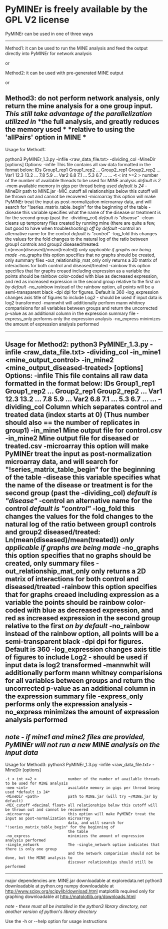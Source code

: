 PyMINEr is freely available by the GPL V2 license
=======

PyMINEr can be used in one of three ways

-------------------------------------------------
Method1:
    it can be used to run the MINE analysis and feed the output directly into
    PyMINEr for network analysis
    
or

Method2:
    it can be used with pre-generated MINE output

or

Method3:
    do not perform network analysis, only return the mine analysis
    for a one group input.
    *This still take advantage of the parallelization utilized in*
    *the full analysis, and greatly reduces the memory used      *
    *relative to using the 'allPairs' option in MINE             *
-------------------------------------------------
Usage for Method1:

python3 PyMINEr_1.3.py -infile <raw_data_file.txt> -dividing_col <int> -MineDir <path> [options]
Options:
    -infile <data file>         This file contains all raw data formatted in the format below:
                                IDs     Group1_rep1     Group1_rep2 ... Group2_rep1     Group2_rep2 ...
                                Var1    12.3            13.2        ... 7.8             5.9         ...
                                Var2    6.8             7.1         ... 5.3             6.7         ...
                                ...
    -t < int >=2 >              number of the number of available threads to be used for MINE analysis
                                *default is 2*
    -mem <int>                  available memory in gigs per thread being used *default is 24*
    -MineDir <path>             path to MINE.jar
    -MIC_cutoff <decimal float> all relationships below this cutoff will be thrown out and cannot be recovered
    -microarray                 this option will make PyMINEr treat the input as post-normalization microarray
                                data, and will search for "!series_matrix_table_begin" for the beginning of
                                the table
    -disease <str>              this variable specifies what the name of the disease or treatment is for the
                                second group (past the -dividing_col) *default is "disease"*
    -clean                      cleans up temporary files created by running mine (there are quite a few, but good
                                to have when troubleshooting) *off by default*
    -control <str>              an alternative name for the control *default is "control"*
    -log_fold                   this changes the values for the fold changes to the natural log of the ratio
                                between group1 controls and group2 diseased/treated: Ln(mean(diseased)/mean(treated))
                                *only applicable if graphs are being made*
    -no_graphs                  this option specifies that no graphs should be created, only summary files
    -out_relationship_mat_only  only returns a 2D matrix of interactions for both control and diseased/treated
    -rainbow                    this option specifies that for graphs creaed including expression as a variable
                                the points should be rainbow color-coded with blue as decreased expression, and
                                red as increased expression in the second group relative to the first
                                *on by default*
    -no_rainbow                 instead of the rainbow option, all points will be a semi-transparent black
    -dpi                        dpi for figures.  Default is 360
    -log_expression             changes axis title of figures to include Log2 - should be used if input data is log2 transformed
    -mannwhit                   will additionally perform mann whitney comparisions
                                for all variables between groups and return the uncorrected
                                p-value as an additional column in the expression summary file
    -express_only               performs only the expression analysis
    -no_express                 minimizes the amount of expression analysis performed

-------------------------------------------------
Usage for Method2:
python3 PyMINEr_1.3.py -infile <raw_data_file.txt> -dividing_col <int> -in_mine1 <mine_output_control> -in_mine2 <mine_output_diseased-treated> [options]
Options:
    -infile <data file>         This file contains all raw data formatted in the format below:
                                IDs     Group1_rep1     Group1_rep2 ... Group2_rep1     Group2_rep2 ...
                                Var1    12.3            13.2        ... 7.8             5.9         ...
                                Var2    6.8             7.1         ... 5.3             6.7         ...
                                ...
    -dividing_col <int>         Column which separates control and treated data (index starts at 0)
                                (Thus number should also == the number of replicates in group1)
    -in_mine1 <path>            Mine output file for control.csv
    -in_mine2 <path>            Mine output file for diseased or treated.csv
    -microarray                 this option will make PyMINEr treat the input as post-normalization microarray
                                data, and will search for "!series_matrix_table_begin" for the beginning of
                                the table
    -disease <str>              this variable specifies what the name of the disease or treatment is for the
                                second group (past the -dividing_col) *default is "disease"*
    -control <str>              an alternative name for the control *default is "control"*
    -log_fold                   this changes the values for the fold changes to the natural log of the ratio
                                between group1 controls and group2 diseased/treated: Ln(mean(diseased)/mean(treated))
                                *only applicable if graphs are being made*
    -no_graphs                  this option specifies that no graphs should be created, only summary files
    -out_relationship_mat_only  only returns a 2D matrix of interactions for both control and diseased/treated
    -rainbow                    this option specifies that for graphs creaed including expression as a variable
                                the points should be rainbow color-coded with blue as decreased expression, and
                                red as increased expression in the second group relative to the first
                                *on by default*
    -no_rainbow                 instead of the rainbow option, all points will be a semi-transparent black
    -dpi                        dpi for figures.  Default is 360
    -log_expression             changes axis title of figures to include Log2 - should be used if input data is log2 transformed
    -mannwhit                   will additionally perform mann whitney comparisions
                                for all variables between groups and return the uncorrected
                                p-value as an additional column in the expression summary file
    -express_only               performs only the expression analysis
    -no_express                 minimizes the amount of expression analysis performed
-------------------------------------------------
*note - if mine1 and mine2 files are provided, PyMINEr will not run a new MINE analysis on the input data*
-------------------------------------------------
Usage for Method3:
python3 PyMINEr_1.3.py -infile <raw_data_file.txt> -MineDir <path> [options]

    -t < int >=2 >              number of the number of available threads to be used for MINE analysis
    -mem <int>                  available memory in gigs per thread being used *default is 24*
    -MineDir <path>             path to MINE.jar (will try ~/MINE.jar by default)
    -MIC_cutoff <decimal float> all relationships below this cutoff will be thrown out and cannot be recovered
    -microarray                 this option will make PyMINEr treat the input as post-normalization microarray
                                data, and will search for "!series_matrix_table_begin" for the beginning of
                                the table
    -no_express                 minimizes the amount of expression analysis performed
    -single_network             The -single_network option indicates that there is only one group
                                and the network comparision should not be done, but the MINE analysis to
                                discover relationships should still be performed
-------------------------------------------------

major dependencies are:
MINE.jar    downloadable at exploredata.net
python3     downloadable at python.org
numpy       downloadable at http://www.scipy.org/scipylib/download.html
matplotlib  required only for graphing
            downloadable at http://matplotlib.org/downloads.html

*note - these must all be installed in the python3 library directory,*
*not another version of python's library directory*


Use the -h or --help option for usage instructions
